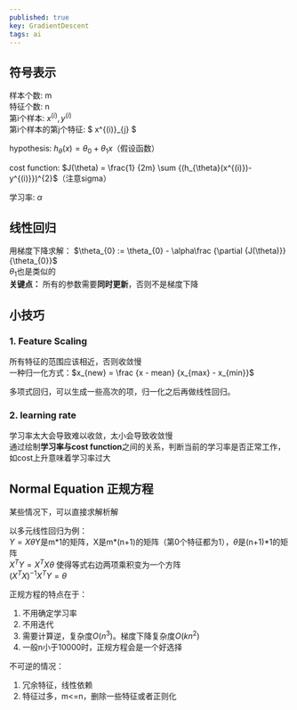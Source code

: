 ```yaml
---
published: true
key: GradientDescent
tags: ai
---
```

## 符号表示
样本个数: m  
特征个数: n  
第i个样本: $x^{(i)}, y^{(i)}$  
第i个样本的第j个特征: $ x^{(i)}_{j} $  

hypothesis: $h_{\theta}(x) = \theta_{0} + \theta_{1}x$（假设函数）  

cost function: $J(\theta) = \frac{1} {2m} \sum {(h_{\theta}(x^{(i)})-y^{(i)}})^{2}$（注意sigma）  

学习率: $\alpha$  

## 线性回归
用梯度下降求解：
$\theta_{0} := \theta_{0} - \alpha\frac {\partial {J(\theta)}} {\theta_{0}}$  
$\theta_{1}$也是类似的  
**关键点：** 所有的参数需要**同时更新**，否则不是梯度下降

## 小技巧
### 1. Feature Scaling
所有特征的范围应该相近，否则收敛慢  
一种归一化方式：$x_{new} = \frac {x - mean} {x_{max} - x_{min}}$

多项式回归，可以生成一些高次的项，归一化之后再做线性回归。
### 2. learning rate
学习率太大会导致难以收敛，太小会导致收敛慢  
通过绘制**学习率与cost function**之间的关系，判断当前的学习率是否正常工作，如cost上升意味着学习率过大

## Normal Equation 正规方程
某些情况下，可以直接求解析解

以多元线性回归为例：  
$Y = X \theta$Y是m\*1的矩阵，X是m\*(n+1)的矩阵（第0个特征都为1），$\theta$是(n+1)\*1的矩阵    
$X^T Y = X^T X \theta$ 使得等式右边两项乘积变为一个方阵    
$(X^T X)^{-1} X^T Y = \theta$    

正规方程的特点在于：
1. 不用确定学习率
2. 不用迭代
3. 需要计算逆，复杂度$O(n^3)$。梯度下降复杂度$O(kn^2)$
4. 一般n小于10000时，正规方程会是一个好选择

不可逆的情况：
1. 冗余特征，线性依赖
2. 特征过多，m<=n，删除一些特征或者正则化
